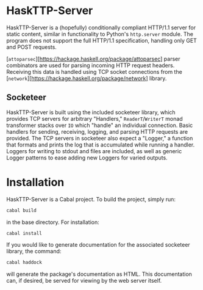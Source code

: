 # HaskTTP-Server
HaskTTP-Server is a (hopefully) conditionally compliant HTTP/1.1 server for static content, similar in functionality to Python's `http.server` module.  The program does not support the full HTTP/1.1 specification, handling only GET and POST requests.  

[`attoparsec`][https://hackage.haskell.org/package/attoparsec] parser combinators are used for parsing incoming HTTP request headers.  Receiving this data is handled using TCP socket connections from the [`network`][https://hackage.haskell.org/package/network] library.  

## Socketeer
HaskTTP-Server is built using the included socketeer library, which provides TCP servers for arbitrary "Handlers," `ReaderT`/`WriterT` monad transformer stacks over `IO` which "handle" an individual connection.  Basic handlers for sending, receiving, logging, and parsing HTTP requests are provided.  The TCP servers in socketeer also expect a "Logger," a function that formats and prints the log that is accumulated while running a handler.  Loggers for writing to stdout and files are included, as well as generic Logger patterns to ease adding new Loggers for varied outputs.  

# Installation
HaskTTP-Server is a Cabal project.  To build the project, simply run:
```bash
cabal build
```
in the base directory.  For installation:
```bash
cabal install
```

If you would like to generate documentation for the associated socketeer library, the command:
```bash
cabal haddock
```
will generate the package's documentation as HTML.  This documentation can, if desired, be served for viewing by the web server itself.  
